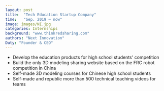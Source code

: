 ```yaml
---
layout: post
title:  "Tech Education Startup Company"
time:   "Sep. 2019 – now"
image: images/NI.jpg
categories: Internships
background: "www.thinkredsharing.com"
authors: "Next Innovation"
Duty: "Founder & CEO"
---
```

- Develop the education products for high school students' competition
- Build the only 3D modeling sharing website based on the FRC robot competition in China
- Self-made 3D modeling courses for Chinese high school students
- Self-made and republic more than 500 technical teaching videos for teams